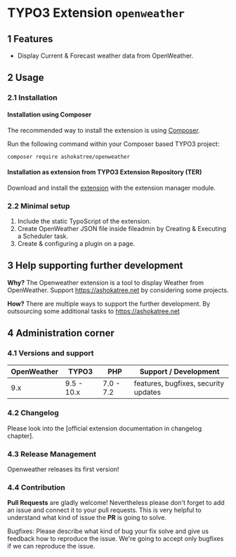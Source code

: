 # TYPO3 Extension `openweather`

## 1 Features

* Display Current & Forecast weather data from OpenWeather.

## 2 Usage

### 2.1 Installation

#### Installation using Composer

The recommended way to install the extension is using [Composer][2].

Run the following command within your Composer based TYPO3 project:

```
composer require ashokatree/openweather
```

#### Installation as extension from TYPO3 Extension Repository (TER)

Download and install the [extension][3] with the extension manager module.

### 2.2 Minimal setup

1) Include the static TypoScript of the extension.
2) Create OpenWeather JSON file inside fileadmin by Creating & Executing a Scheduler task.
3) Create & configuring a plugin on a page.

## 3 Help supporting further development

**Why?** The Openweather extension is a tool to display Weather from OpenWeather. Support https://ashokatree.net by considering some projects.

**How?** There are multiple ways to support the further development. By outsourcing some additional tasks to https://ashokatree.net

## 4 Administration corner

### 4.1 Versions and support

| OpenWeather | TYPO3      | PHP       | Support / Development                   |
| ----------- | ---------- | ----------|---------------------------------------- |
| 9.x         | 9.5 - 10.x | 7.0 - 7.2 | features, bugfixes, security updates    |

### 4.2 Changelog

Please look into the [official extension documentation in changelog chapter].

### 4.3 Release Management

Openweather releases its first version!

### 4.4 Contribution

**Pull Requests** are gladly welcome! Nevertheless please don't forget to add an issue and connect it to your pull requests. This
is very helpful to understand what kind of issue the **PR** is going to solve.

Bugfixes: Please describe what kind of bug your fix solve and give us feedback how to reproduce the issue. We're going
to accept only bugfixes if we can reproduce the issue.


[1]: https://docs.typo3.org/typo3cms/extensions/openweather/
[2]: https://getcomposer.org/
[3]: https://extensions.typo3.org/extension/openweather
[4]: https://docs.typo3.org/p/georgringer/openweather/master/en-us/Misc/Changelog/Index.html
[5]: https://semver.org/
